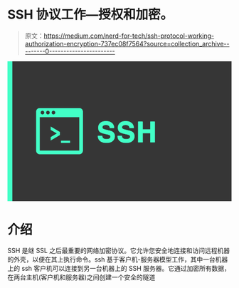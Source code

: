 # SSH 协议工作—授权和加密。

> 原文：<https://medium.com/nerd-for-tech/ssh-protocol-working-authorization-encryption-737ec08f7564?source=collection_archive---------0----------------------->

![](img/b1615b63c02f456df24bf0c2c67fd55e.png)

# 介绍

SSH 是继 SSL 之后最重要的网络加密协议。它允许您安全地连接和访问远程机器的外壳，以便在其上执行命令。ssh 基于客户机-服务器模型工作，其中一台机器上的 ssh 客户机可以连接到另一台机器上的 SSH 服务器。它通过加密所有数据，在两台主机(客户机和服务器)之间创建一个安全的隧道